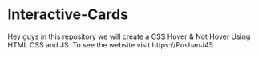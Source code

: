 # Interactive-Cards
Hey guys in this repository we will create a CSS Hover &amp; Not Hover Using HTML CSS and JS. To see the website visit https://RoshanJ45
